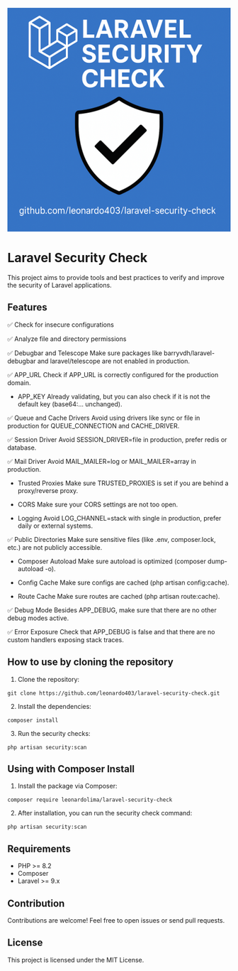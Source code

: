 <img src="art/SecurityScan.png" 
alt="Laravel Security Check" />
# Laravel Security Check

This project aims to provide tools and best practices to verify and improve the security of Laravel applications.

## Features

✅ Check for insecure configurations

✅ Analyze file and directory permissions

✅ Debugbar and Telescope
Make sure packages like barryvdh/laravel-debugbar and laravel/telescope are not enabled in production.

✅ APP_URL
Check if APP_URL is correctly configured for the production domain.

- APP_KEY
Already validating, but you can also check if it is not the default key (base64:... unchanged).

✅ Queue and Cache Drivers
Avoid using drivers like sync or file in production for QUEUE_CONNECTION and CACHE_DRIVER.

✅ Session Driver
Avoid SESSION_DRIVER=file in production, prefer redis or database.

✅ Mail Driver
Avoid MAIL_MAILER=log or MAIL_MAILER=array in production.

- Trusted Proxies
Make sure TRUSTED_PROXIES is set if you are behind a proxy/reverse proxy.

- CORS
Make sure your CORS settings are not too open.

- Logging
Avoid LOG_CHANNEL=stack with single in production, prefer daily or external systems.

✅ Public Directories
Make sure sensitive files (like .env, composer.lock, etc.) are not publicly accessible.

- Composer Autoload
Make sure autoload is optimized (composer dump-autoload -o).

- Config Cache
Make sure configs are cached (php artisan config:cache).

- Route Cache
Make sure routes are cached (php artisan route:cache).

✅ Debug Mode
Besides APP_DEBUG, make sure that there are no other debug modes active.

✅ Error Exposure
Check that APP_DEBUG is false and that there are no custom handlers exposing stack traces.

## How to use by cloning the repository

1. Clone the repository:
```
git clone https://github.com/leonardo403/laravel-security-check.git
```
2. Install the dependencies:
```
composer install
```
3. Run the security checks:
```
php artisan security:scan
```

## Using with Composer Install
1. Install the package via Composer:
```
composer require leonardolima/laravel-security-check
```

2. After installation, you can run the security check command:
```
php artisan security:scan
```

## Requirements

- PHP >= 8.2
- Composer
- Laravel >= 9.x

## Contribution

Contributions are welcome! Feel free to open issues or send pull requests.

## License

This project is licensed under the MIT License.
